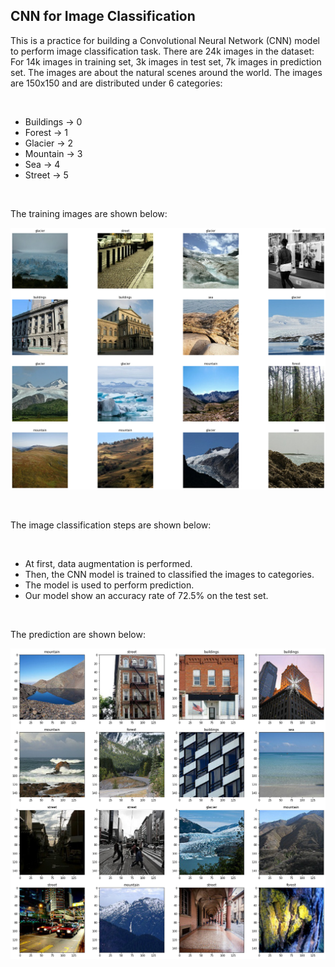 ## CNN for Image Classification

This is a practice for building a Convolutional Neural Network (CNN) model to perform image classification task. There are 24k images in the dataset: For 14k images in training set, 3k images in test set, 7k images in prediction set. The images are about the natural scenes around the world. The images are 150x150 and are distributed under 6 categories:

</br>

- Buildings -> 0
- Forest -> 1
- Glacier -> 2
- Mountain -> 3
- Sea -> 4
- Street -> 5

</br>

The training images are shown below:

![](train_image.png)

</br>

The image classification steps are shown below:

</br>

- At first, data augmentation is performed.
- Then, the CNN model is trained to classified the images to categories.
- The model is used to perform prediction.
- Our model show an accuracy rate of 72.5% on the test set.

</br>

The prediction are shown below:

![](predict_image.png)
